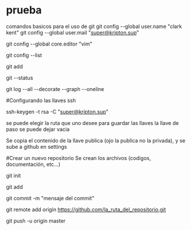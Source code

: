 # prueba

comandos basicos para el uso de git
git config --global user.name "clark kent"
git config --global user.mail "super@kripton.sup"

git config --global core.editor "vim"

git config --list

git add <fileName>

git --status

git log --all --decorate --graph --oneline

#Configurando las llaves ssh

ssh-keygen -t rsa -C "super@kripton.sup"

se puede elegir la ruta que uno desee para guardar las llaves
la llave de paso se puede dejar vacia

Se copia el contenido de la llave publica (ojo la publica no la privada), y se sube a github en settings

#Crear un nuevo repositorio
Se crean los archivos (codigos, documentación, etc...)

git init

git add <archivos>

git commit -m "mensaje del commit"

git remote add origin https://github.com/la_ruta_del_repositorio.git

git push -u origin master




